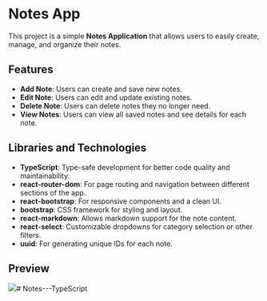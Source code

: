 # Notes App

This project is a simple **Notes Application** that allows users to easily create, manage, and organize their notes.

## Features
- **Add Note**: Users can create and save new notes.
- **Edit Note**: Users can edit and update existing notes.
- **Delete Note**: Users can delete notes they no longer need.
- **View Notes**: Users can view all saved notes and see details for each note.

## Libraries and Technologies
- **TypeScript**: Type-safe development for better code quality and maintainability.
- **react-router-dom**: For page routing and navigation between different sections of the app.
- **react-bootstrap**: For responsive components and a clean UI.
- **bootstrap**: CSS framework for styling and layout.
- **react-markdown**: Allows markdown support for the note content.
- **react-select**: Customizable dropdowns for category selection or other filters.
- **uuid**: For generating unique IDs for each note.

## Preview


![](not.gif)# Notes---TypeScript
